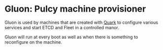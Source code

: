 # Gluon: Pulcy machine provisioner

Gluon is used by machines that are created with [Quark](http://github.com/pulcy/quark) to configure various services
and start ETCD and Fleet in a controlled manor.

Gluon will run at every boot as well as when there is something to reconfigure on the machine.
